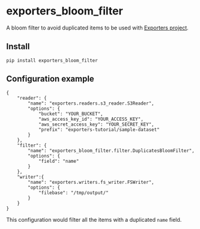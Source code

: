 # exporters_bloom_filter
A bloom filter to avoid duplicated items to be used with [Exporters project](https://github.com/scrapinghub/exporters).

## Install

```
pip install exporters_bloom_filter
```


## Configuration example

```
{
    "reader": {
        "name": "exporters.readers.s3_reader.S3Reader",
        "options": {
            "bucket": "YOUR_BUCKET",
            "aws_access_key_id": "YOUR_ACCESS_KEY",
            "aws_secret_access_key": "YOUR_SECRET_KEY",
            "prefix": "exporters-tutorial/sample-dataset"
        }
    },
    "filter": {
        "name": "exporters_bloom_filter.filter.DuplicatesBloomFilter",
        "options": {
            "field": "name"
        }
    },
    "writer":{
        "name": "exporters.writers.fs_writer.FSWriter",
        "options": {
            "filebase": "/tmp/output/"
        }
    }
}
```

This configuration would filter all the items with a duplicated `name` field.

